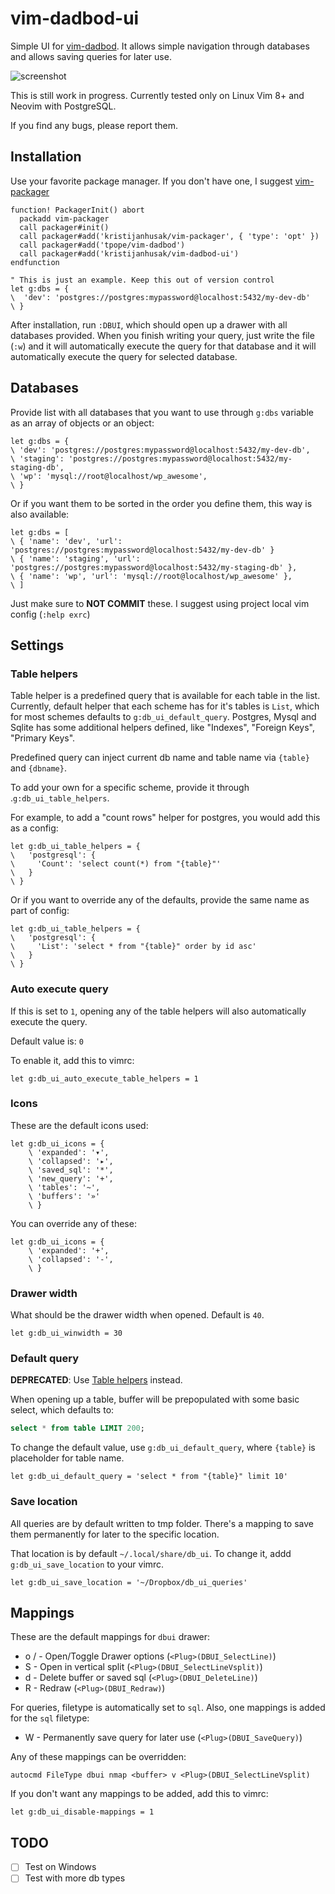 # vim-dadbod-ui

Simple UI for [vim-dadbod](https://github.com/tpope/vim-dadbod).
It allows simple navigation through databases and allows saving queries for later use.

![screenshot](https://i.imgur.com/fhGqC9U.png)

This is still work in progress.
Currently tested only on Linux Vim 8+ and Neovim with PostgreSQL.

If you find any bugs, please report them.

## Installation

Use your favorite package manager. If you don't have one, I suggest [vim-packager](https://github.com/kristijanhusak/vim-packager)
```vimL
function! PackagerInit() abort
  packadd vim-packager
  call packager#init()
  call packager#add('kristijanhusak/vim-packager', { 'type': 'opt' })
  call packager#add('tpope/vim-dadbod')
  call packager#add('kristijanhusak/vim-dadbod-ui')
endfunction

" This is just an example. Keep this out of version control
let g:dbs = {
\  'dev': 'postgres://postgres:mypassword@localhost:5432/my-dev-db'
\ }
```

After installation, run `:DBUI`, which should open up a drawer with all databases provided.
When you finish writing your query, just write the file (`:w`) and it will automatically execute the query for that database and it will automatically execute the query for selected database.

## Databases
Provide list with all databases that you want to use through `g:dbs` variable as an array of objects or an object:

```vimL
let g:dbs = {
\ 'dev': 'postgres://postgres:mypassword@localhost:5432/my-dev-db',
\ 'staging': 'postgres://postgres:mypassword@localhost:5432/my-staging-db',
\ 'wp': 'mysql://root@localhost/wp_awesome',
\ }
```

Or if you want them to be sorted in the order you define them, this way is also available:

```vimL
let g:dbs = [
\ { 'name': 'dev', 'url': 'postgres://postgres:mypassword@localhost:5432/my-dev-db' }
\ { 'name': 'staging', 'url': 'postgres://postgres:mypassword@localhost:5432/my-staging-db' },
\ { 'name': 'wp', 'url': 'mysql://root@localhost/wp_awesome' },
\ ]
```

Just make sure to **NOT COMMIT** these. I suggest using project local vim config (`:help exrc`)

## Settings
### Table helpers
Table helper is a predefined query that is available for each table in the list.
Currently, default helper that each scheme has for it's tables is `List`, which for most schemes defaults to `g:db_ui_default_query`.
Postgres, Mysql and Sqlite has some additional helpers defined, like "Indexes", "Foreign Keys", "Primary Keys".

Predefined query can inject current db name and table name via `{table}` and `{dbname}`.

To add your own for a specific scheme, provide it through .`g:db_ui_table_helpers`.

For example, to add a "count rows" helper for postgres, you would add this as a config:

```vimL
let g:db_ui_table_helpers = {
\   'postgresql': {
\     'Count': 'select count(*) from "{table}"'
\   }
\ }
```

Or if you want to override any of the defaults, provide the same name as part of config:
```vimL
let g:db_ui_table_helpers = {
\   'postgresql': {
\     'List': 'select * from "{table}" order by id asc'
\   }
\ }
```

### Auto execute query
If this is set to `1`, opening any of the table helpers will also automatically execute the query.

Default value is: `0`

To enable it, add this to vimrc:

```vimL
let g:db_ui_auto_execute_table_helpers = 1
```

### Icons
These are the default icons used:

```vimL
let g:db_ui_icons = {
    \ 'expanded': '▾',
    \ 'collapsed': '▸',
    \ 'saved_sql': '*',
    \ 'new_query': '+',
    \ 'tables': '~',
    \ 'buffers': '»'
    \ }
```

You can override any of these:
```vimL
let g:db_ui_icons = {
    \ 'expanded': '+',
    \ 'collapsed': '-',
    \ }
```

### Drawer width

What should be the drawer width when opened. Default is `40`.

```vimL
let g:db_ui_winwidth = 30
```

### Default query

**DEPRECATED**: Use [Table helpers](#table-helpers) instead.

When opening up a table, buffer will be prepopulated with some basic select, which defaults to:
```sql
select * from table LIMIT 200;
```
To change the default value, use `g:db_ui_default_query`, where `{table}` is placeholder for table name.

```vimL
let g:db_ui_default_query = 'select * from "{table}" limit 10'
```

### Save location
All queries are by default written to tmp folder.
There's a mapping to save them permanently for later to the specific location.

That location is by default `~/.local/share/db_ui`. To change it, addd `g:db_ui_save_location` to your vimrc.
```vimL
let g:db_ui_save_location = '~/Dropbox/db_ui_queries'
```

## Mappings
These are the default mappings for `dbui` drawer:

* o / <CR> - Open/Toggle Drawer options (`<Plug>(DBUI_SelectLine)`)
* S - Open in vertical split (`<Plug>(DBUI_SelectLineVsplit)`)
* d - Delete buffer or saved sql (`<Plug>(DBUI_DeleteLine)`)
* R - Redraw (`<Plug>(DBUI_Redraw)`)

For queries, filetype is automatically set to `sql`. Also, one mappings is added for the `sql` filetype:

* <Leader>W - Permanently save query for later use (`<Plug>(DBUI_SaveQuery)`)

Any of these mappings can be overridden:
```vimL
autocmd FileType dbui nmap <buffer> v <Plug>(DBUI_SelectLineVsplit)
```

If you don't want any mappings to be added, add this to vimrc:
```vimL
let g:db_ui_disable-mappings = 1
```

## TODO

* [ ] Test on Windows
* [ ] Test with more db types
